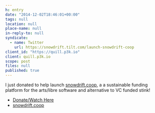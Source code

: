 ```yaml
---
h: entry
date: "2014-12-02T18:46:01+00:00"
tags: null
location: null
place-name: null
in-reply-to: null
syndicate: 
  - name: Twitter
    url: https://snowdrift.tilt.com/launch-snowdrift-coop
client_id: "https://quill.p3k.io"
client: quill.p3k.io
scope: post
files: null
published: true
---
```

I just donated to help launch [snowdrift.coop](https://snowdrift.coop), a a sustainable funding platform for the arts/libre software and alternative to VC funded stink!  

- [Donate/Watch Here](https://snowdrift.tilt.com/launch-snowdrift-coop)
- [snowdrift.coop](https://snowdrift.coop)
